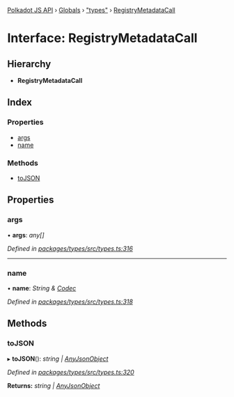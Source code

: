 [Polkadot JS API](../README.md) › [Globals](../globals.md) › ["types"](../modules/_types_.md) › [RegistryMetadataCall](_types_.registrymetadatacall.md)

# Interface: RegistryMetadataCall

## Hierarchy

* **RegistryMetadataCall**

## Index

### Properties

* [args](_types_.registrymetadatacall.md#args)
* [name](_types_.registrymetadatacall.md#name)

### Methods

* [toJSON](_types_.registrymetadatacall.md#tojson)

## Properties

###  args

• **args**: *any[]*

*Defined in [packages/types/src/types.ts:316](https://github.com/polkadot-js/api/blob/8ed2bda3a8/packages/types/src/types.ts#L316)*

___

###  name

• **name**: *String & [Codec](_types_.codec.md)*

*Defined in [packages/types/src/types.ts:318](https://github.com/polkadot-js/api/blob/8ed2bda3a8/packages/types/src/types.ts#L318)*

## Methods

###  toJSON

▸ **toJSON**(): *string | [AnyJsonObject](_types_.anyjsonobject.md)*

*Defined in [packages/types/src/types.ts:320](https://github.com/polkadot-js/api/blob/8ed2bda3a8/packages/types/src/types.ts#L320)*

**Returns:** *string | [AnyJsonObject](_types_.anyjsonobject.md)*
